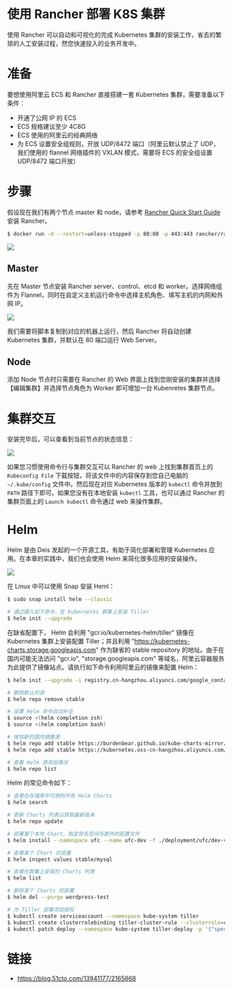 # 使用 Rancher 部署 K8S 集群

使用 Rancher 可以自动和可视化的完成 Kubernetes 集群的安装工作，省去的繁琐的人工安装过程，然您快速投入的业务开发中。

# 准备

要想使用阿里云 ECS 和 Rancher 直接搭建一套 Kubernetes 集群，需要准备以下条件：

- 开通了公网 IP 的 ECS
- ECS 规格建议至少 4C8G
- ECS 使用的阿里云的经典网络
- 为 ECS 设置安全组规则，开放 UDP/8472 端口（阿里云默认禁止了 UDP，我们使用的 flannel 网络插件的 VXLAN 模式，需要将 ECS 的安全组设置 UDP/8472 端口开放）

# 步骤

假设现在我们有两个节点 master 和 node，请参考 [Rancher Quick Start Guide](https://rancher.com/docs/rancher/v2.x/en/quick-start-guide/deployment/quickstart-manual-setup/) 安装 Rancher。

```bash
$ docker run -d --restart=unless-stopped -p 80:80 -p 443:443 rancher/rancher
```

![](https://i.postimg.cc/4dFXp2Rw/image.png)

## Master

先在 Master 节点安装 Rancher server、control、etcd 和 worker。选择网络组件为 Flannel，同时在自定义主机运行命令中选择主机角色、填写主机的内网和外网 IP。

![](https://i.postimg.cc/7hFDWC62/image.png)

我们需要将脚本复制到对应的机器上运行，然后 Rancher 将自动创建 Kubernetes 集群，并默认在 80 端口运行 Web Server。

## Node

添加 Node 节点时只需要在 Rancher 的 Web 界面上找到您刚安装的集群并选择【编辑集群】并选择节点角色为 Worker 即可增加一台 Kubenretes 集群节点。

# 集群交互

安装完毕后，可以查看到当前节点的状态信息：

![](https://i.postimg.cc/jjtqTJh6/image.png)

如果您习惯使用命令行与集群交互可以 Rancher 的 web 上找到集群首页上的 `Kubeconfig File` 下载按钮，将该文件中的内容保存到您自己电脑的 `~/.kube/config` 文件中。然后现在对应 Kubernetes 版本的 `kubectl` 命令并放到 `PATH` 路径下即可。如果您没有在本地安装 `kubectl` 工具，也可以通过 Rancher 的集群页面上的 `Launch kubectl` 命令通过 web 来操作集群。

# Helm

Helm 是由 Deis 发起的一个开源工具，有助于简化部署和管理 Kubernetes 应用。在本章的实践中，我们也会使用 Helm 来简化很多应用的安装操作。

![](https://i.postimg.cc/HkrFs1Cb/image.png)

在 Linux 中可以使用 Snap 安装 Heml：

```sh
$ sudo snap install helm --classic

# 通过键入如下命令，在 Kubernetes 群集上安装 Tiller
$ helm init --upgrade
```

在缺省配置下， Helm 会利用 "gcr.io/kubernetes-helm/tiller" 镜像在 Kubernetes 集群上安装配置 Tiller；并且利用 "https://kubernetes-charts.storage.googleapis.com" 作为缺省的 stable repository 的地址。由于在国内可能无法访问 "gcr.io", "storage.googleapis.com" 等域名，阿里云容器服务为此提供了镜像站点。请执行如下命令利用阿里云的镜像来配置 Helm：

```sh
$ helm init --upgrade -i registry.cn-hangzhou.aliyuncs.com/google_containers/tiller:v2.5.1 --stable-repo-url https://kubernetes.oss-cn-hangzhou.aliyuncs.com/charts

# 删除默认的源
$ helm repo remove stable

# 设置 Helm 命令自动补全
$ source <(helm completion zsh)
$ source <(helm completion bash)

# 增加新的国内镜像源
$ helm repo add stable https://burdenbear.github.io/kube-charts-mirror/
$ helm repo add stable https://kubernetes.oss-cn-hangzhou.aliyuncs.com/charts

# 查看 Helm 源添加情况
$ helm repo list
```

Helm 的常见命令如下：

```sh
# 查看在存储库中可用的所有 Helm Charts
$ helm search

# 更新 Charts 列表以获取最新版本
$ helm repo update

# 部署某个本地 Chart，指定命名空间与额外的配置文件
$ helm install --namespace ufc --name ufc-dev -f ./deployment/ufc/dev-values.yaml ./charts/ufc/

# 查看某个 Chart 的变量
$ helm inspect values stable/mysql

# 查看在群集上安装的 Charts 列表
$ helm list

# 删除某个 Charts 的部署
$ helm del --purge wordpress-test

# 为 Tiller 部署添加授权
$ kubectl create serviceaccount --namespace kube-system tiller
$ kubectl create clusterrolebinding tiller-cluster-rule --clusterrole=cluster-admin --serviceaccount=kube-system:tiller
$ kubectl patch deploy --namespace kube-system tiller-deploy -p '{"spec":{"template":{"spec":{"serviceAccount":"tiller"}}}}'
```

# 链接

- https://blog.51cto.com/13941177/2165668
